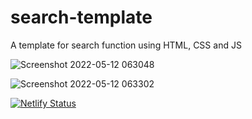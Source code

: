 # search-template
A template for search function using HTML, CSS and JS


![Screenshot 2022-05-12 063048](https://user-images.githubusercontent.com/103539335/167999310-fd271258-9049-498a-86ba-95f302781c7f.png)


![Screenshot 2022-05-12 063302](https://user-images.githubusercontent.com/103539335/167999374-f1fde63f-6c73-44af-8a52-4070b451d015.png)

[![Netlify Status](https://api.netlify.com/api/v1/badges/2f211920-b40b-4d46-9e90-ee07b67d8852/deploy-status)](https://app.netlify.com/sites/genuine-snickerdoodle-971d67/deploys)
